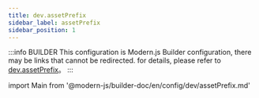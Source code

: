 ```yaml
---
title: dev.assetPrefix
sidebar_label: assetPrefix
sidebar_position: 1
---
```


:::info BUILDER
This configuration is Modern.js Builder configuration, there may be links that cannot be redirected. for details, please refer to [dev.assetPrefix](https://modernjs.dev/builder/zh/api/config-dev.html#dev-assetprefix)。
:::

import Main from '@modern-js/builder-doc/en/config/dev/assetPrefix.md'

<Main />
